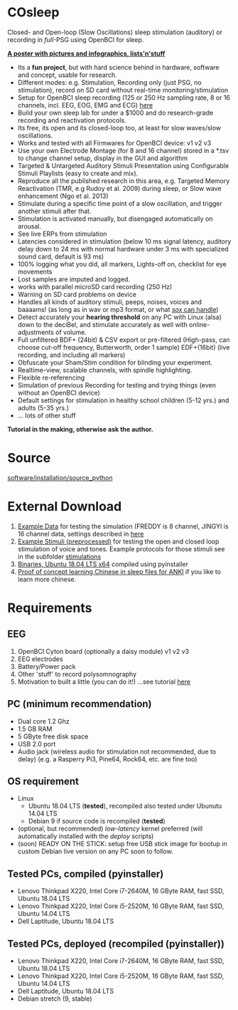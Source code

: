 # COsleep
 
Closed- and Open-loop (Slow Oscillations) sleep stimulation (auditory) or recording in _full_-PSG using OpenBCI for sleep.

**[A poster with pictures and infographics, lists'n'stuff](https://drive.google.com/open?id=15XmB4hGwDl6L_oVv34uby7bRQaTBXUhu)**


* Its a **fun project**, but with hard science behind in hardware, software and concept, usable for research.
* Different modes: e.g. Stimulation, Recording only (just PSG, no stimulation), record on SD card without real-time monitoring/stimulation
* Setup for OpenBCI sleep recording (125 or 250 Hz sampling rate, 8 or 16 channels, incl. EEG, EOG, EMG and ECG) [here](https://www.spisop.org/openbci/)
* Build your own sleep lab for under a $1000 and do research-grade recording and reactivation protocols.
* Its free, its open and its closed-loop too, at least for slow waves/slow oscillations.
* Works and tested with all Firmwares for OpenBCI device: v1 v2 v3
* Use your own Electrode Montage (for 8 and 16 channel) stored in a *.tsv to change channel setup, display in the GUI and algorithm
* Targeted & Untargeted Auditory Stimuli Presentation using Configurable Stimuli Playlists (easy to create and mix).
* Reproduce all the published research in this area, e.g. Targeted Memory Reactivation (TMR, e.g Rudoy et al. 2009) during sleep, or Slow wave enhancement (Ngo et al. 2013)
* Stimulate during a specific time point of a slow oscillation, and trigger another stimuli after that.
* Stimulation is activated manually, but disengaged automatically on arousal.
* See live ERPs from stimulation
* Latencies considered in stimulation (below 10 ms signal latency, auditory delay down to 24 ms with normal hardware under 3 ms with specialized sound card, default is 93 ms)
* 100% logging what you did, all markers, Lights-off on, checklist for eye movements
* Lost samples are imputed and logged.
* works with parallel microSD card recording (250 Hz)
* Warning on SD card problems on device
* Handles all kinds of auditory stimuli, peeps, noises, voices and baaaams! (as long as in wav or mp3 format, or what [_sox_ can handle](http://sox.sourceforge.net/soxformat.html))
* Detect accurately your **hearing threshold** on any PC with Linux (alsa) down to the deciBel, and stimulate accurately as well with online-adjustments of volume.
* Full unfiltered BDF+ (24bit) & CSV export or pre-filtered (High-pass, can choose cut-off frequency, Butterworth, order 1 sample) EDF+(16bit) (live recording, and including all markers)
* Obfuscate your Sham/Stim condition for blinding your experiment.
* Realtime-view, scalable channels, with spindle highlighting.
* Flexible re-referencing
* Simulation of previous Recording for testing and trying things (even without an OpenBCI device)
* Default settings for stimulation in healthy school children (5-12 yrs.) and adults (5-35 yrs.)
* ... lots of other stuff

**Tutorial in the making, otherwise ask the author.**
# Source
[software/installation/source_python](https://github.com/Frederik-D-Weber/cosleep/tree/master/software/installation/source_python)

# External Download
1. [Example Data](https://drive.google.com/open?id=1lG-Q-U_NJ-pon1OYjL4bfOzeRWntyBL9) for testing the simulation (FREDDY is 8 channel, JINGYI is 16 channel data, settings described in [here](https://www.spisop.org/openbci/)
1. [Example Stimuli (preprocessed)](https://drive.google.com/open?id=1LlGVS8i8-biWbdamWvwoxJH3bp0wo1Ch) for testing the open and closed loop stimulation of voice and tones. Example protocols for those stimuli see in the subfolder [stimulations](http://github.com/Frederik-D-Weber/cosleep/software/installation/source_python/stimulations)
1. [Binaries, Ubuntu 18.04 LTS x64](https://drive.google.com/open?id=1BkZig25DqL_edzowbonLJYWGkWO9WNGj) compiled using pyinstaller
1. [Proof of concept learning Chinese in sleep files for ANKI](https://drive.google.com/open?id=1tC-79FaSCWTRyq7YmemzdTrxar4xp6q6) if you like to learn more chinese.

# Requirements
## EEG
1. OpenBCI Cyton board (optionally a daisy module) v1 v2 v3
1. EEG electrodes
1. Battery/Power pack
1. Other 'stuff' to record polysomnography
1. Motivation to built a little (you can do it!)
...see tutorial [here](https://www.spisop.org/openbci/)

## PC (minimum recommendation)
* Dual core 1.2 Ghz
* 1.5 GB RAM
* 5 GByte free disk space
* USB 2.0 port
* Audio jack (wireless audio for stimulation not recommended, due to delay)
(e.g. a Rasperry Pi3, Pine64, Rock64, etc. are fine too)

## OS requirement
* Linux
    * Ubuntu 18.04 LTS (**tested**), recompiled also tested under Ubunutu 14.04 LTS
    * Debian 9 if source code is recompiled (**tested**)
* (optional, but recommended) _low-latency_ kernel preferred (will automatically installed with the _deploy_ scripts)
* (soon) READY ON THE STICK: setup free USB stick image for bootup in custom Debian live version on any PC soon to follow.

## Tested PCs, compiled (pyinstaller)
* Lenovo Thinkpad X220, Intel Core i7-2640M, 16 GByte RAM, fast SSD, Ubuntu 18.04 LTS
* Lenovo Thinkpad X220, Intel Core i5-2520M, 16 GByte RAM, fast SSD, Ubuntu 14.04 LTS
* Dell Laptitude, Ubuntu 18.04 LTS

## Tested PCs, deployed (recompiled (pyinstaller))
* Lenovo Thinkpad X220, Intel Core i7-2640M, 16 GByte RAM, fast SSD, Ubuntu 18.04 LTS
* Lenovo Thinkpad X220, Intel Core i5-2520M, 16 GByte RAM, fast SSD, Ubuntu 14.04 LTS
* Dell Laptitude, Ubuntu 18.04 LTS
* Debian stretch (9, stable)
